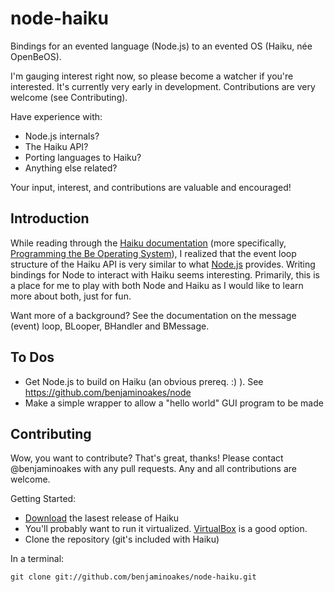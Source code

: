node-haiku
==========

Bindings for an evented language (Node.js) to an evented OS (Haiku, née OpenBeOS).

I'm gauging interest right now, so please become a watcher if you're interested.  It's currently very early in development.  Contributions are very welcome (see Contributing).

Have experience with:

* Node.js internals?
* The Haiku API?
* Porting languages to Haiku?
* Anything else related?

Your input, interest, and contributions are valuable and encouraged!

Introduction
------------

While reading through the [Haiku documentation][hdocs] (more specifically, [Programming the Be Operating System][pbeos]), I realized that the event loop structure of the Haiku API is very similar to what [Node.js][njs] provides.  Writing bindings for Node to interact with Haiku seems interesting.  Primarily, this is a place for me to play with both Node and Haiku as I would like to learn more about both, just for fun.

Want more of a background?  See the documentation on the message (event) loop, BLooper, BHandler and BMessage.

  [hdocs]: http://haiku-os.org/documents
  [pbeos]: http://haiku-os.org/legacy-docs/programming_the_be_operating_system.pdf
  [njs]: http://nodejs.org/

To Dos
------

* Get Node.js to build on Haiku (an obvious prereq. :) ).  See https://github.com/benjaminoakes/node
* Make a simple wrapper to allow a "hello world" GUI program to be made

Contributing
------------

Wow, you want to contribute?  That's great, thanks!  Please contact @benjaminoakes with any pull requests.  Any and all contributions are welcome.

Getting Started:

* [Download][hdl] the lasest release of Haiku
* You'll probably want to run it virtualized.  [VirtualBox][vboxdl] is a good option.
* Clone the repository (git's included with Haiku)
  
In a terminal:

    git clone git://github.com/benjaminoakes/node-haiku.git

  [hdl]: http://haiku-os.org/get-haiku
  [vboxdl]: http://www.virtualbox.org/wiki/Downloads
  [njsdl]: http://nodejs.org/dist/node-v0.4.7.tar.gz
